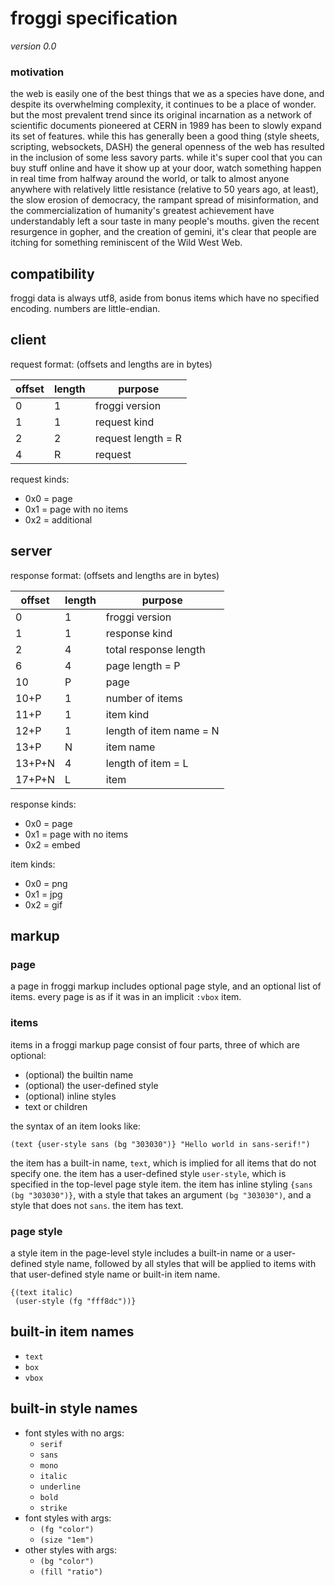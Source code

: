 # froggi specification

*version 0.0*

### motivation

the web is easily one of the best things that we as a species have done, and
despite its overwhelming complexity, it continues to be a place of wonder. but
the most prevalent trend since its original incarnation as a network of
scientific documents pioneered at CERN in 1989 has been to slowly expand its
set of features. while this has generally been a good thing (style sheets,
scripting, websockets, DASH) the general openness of the web has resulted in
the inclusion of some less savory parts. while it's super cool that you can buy
stuff online and have it show up at your door, watch something happen in real
time from halfway around the world, or talk to almost anyone anywhere with
relatively little resistance (relative to 50 years ago, at least), the slow
erosion of democracy, the rampant spread of misinformation, and the commercialization
of humanity's greatest achievement have understandably left a sour taste in
many people's mouths. given the recent resurgence in gopher, and the creation
of gemini, it's clear that people are itching for something reminiscent of the
Wild West Web.

## compatibility

froggi data is always utf8, aside from bonus items which have no specified encoding. numbers
are little-endian.

## client

request format: (offsets and lengths are in bytes)

|offset|length|purpose|
|-|-|-|
|0|1|froggi version|
|1|1|request kind|
|2|2|request length = R|
|4|R|request|

request kinds:

* 0x0 = page
* 0x1 = page with no items
* 0x2 = additional

## server

response format: (offsets and lengths are in bytes)

|offset|length|purpose|
|-|-|-|
|0|1|froggi version|
|1|1|response kind|
|2|4|total response length|
|6|4|page length = P|
|10|P|page|
|10+P|1|number of items|
|11+P|1|item kind|
|12+P|1|length of item name = N|
|13+P|N|item name|
|13+P+N|4|length of item = L|
|17+P+N|L|item|

response kinds:

* 0x0 = page
* 0x1 = page with no items
* 0x2 = embed

item kinds:
* 0x0 = png
* 0x1 = jpg
* 0x2 = gif

## markup

### page

a page in froggi markup includes optional page style, and an optional list of
items. every page is as if it was in an implicit `:vbox` item.

### items

items in a froggi markup page consist of four parts, three of which are
optional:

* (optional) the builtin name
* (optional) the user-defined style
* (optional) inline styles
* text or children

the syntax of an item looks like:

`(text {user-style sans (bg "303030")} "Hello world in sans-serif!")`

the item has a built-in name, `text`, which is implied for all items that do
not specify one. the item has a user-defined style `user-style`, which is
specified in the top-level page style item. the item has inline styling
`{sans (bg "303030")}`, with a style that takes an argument `(bg "303030")`,
and a style that does not `sans`. the item has text.

### page style

a style item in the page-level style includes a built-in name or a user-defined style
name, followed by all styles that will be applied to items with that user-defined
style name or built-in item name.

```
{(text italic)
 (user-style (fg "fff8dc"))}
```

## built-in item names

* `text`
* `box`
* `vbox`

## built-in style names

* font styles with no args:
  * `serif`
  * `sans`
  * `mono`
  * `italic`
  * `underline`
  * `bold`
  * `strike`
* font styles with args:
  * `(fg "color")`
  * `(size "1em")`
* other styles with args:
  * `(bg "color")`
  * `(fill "ratio")`

